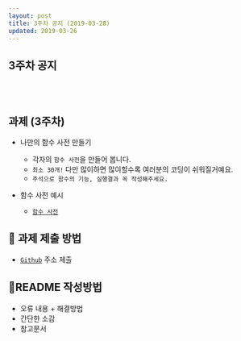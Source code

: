 ```yaml
---
layout: post
title: 3주차 공지 (2019-03-28)
updated: 2019-03-26
---
```


## 3주차 공지

<br>
<br>

## 과제 (3주차) 

- 나만의 함수 사전 만들기
    - 각자의 `함수 사전`을 만들어 봅니다.
    - `최소 30개!` 다만 많이하면 많이할수록 여러분의 코딩이 쉬워질거예요.
    - `주석으로 함수의 기능, 실행결과 꼭 작성해주세요.`
    
- 함수 사전 예시
    - [`함수 사전`](https://github.com/likelionkonkuk/likelionkonkuk.github.io/tree/master/assets/homework/function_dictionary.py)
    
    
## 📝 과제 제출 방법

- [`Github`](https://github.com) 주소 제출


## 📄README 작성방법

- 오류 내용 + 해결방법
- 간단한 소감
- 참고문서
